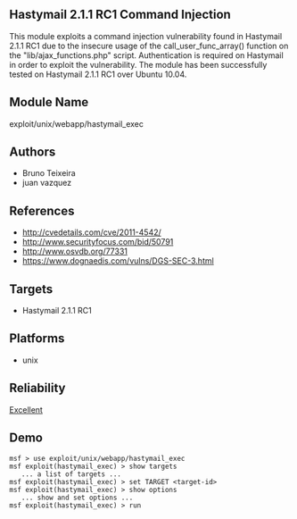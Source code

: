 ## Hastymail 2.1.1 RC1 Command Injection

This module exploits a command injection vulnerability found 
in Hastymail 2.1.1 RC1 due to the insecure usage of the 
call_user_func_array() function on the 
"lib/ajax_functions.php" script. Authentication is required 
on Hastymail in order to exploit the vulnerability. The 
module has been successfully tested on Hastymail 2.1.1 RC1 
over Ubuntu 10.04.


## Module Name
exploit/unix/webapp/hastymail_exec

## Authors
* Bruno Teixeira
* juan vazquez


## References
* http://cvedetails.com/cve/2011-4542/
* http://www.securityfocus.com/bid/50791
* http://www.osvdb.org/77331
* https://www.dognaedis.com/vulns/DGS-SEC-3.html



## Targets
* Hastymail 2.1.1 RC1


## Platforms
* unix

## Reliability
[Excellent](https://github.com/rapid7/metasploit-framework/wiki/Exploit-Ranking)

## Demo

```
msf > use exploit/unix/webapp/hastymail_exec
msf exploit(hastymail_exec) > show targets
   ... a list of targets ...
msf exploit(hastymail_exec) > set TARGET <target-id>
msf exploit(hastymail_exec) > show options
   ... show and set options ...
msf exploit(hastymail_exec) > run
```
    
    